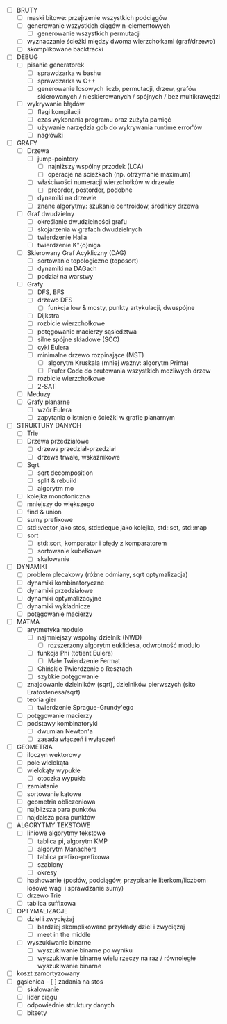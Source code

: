 - [ ] BRUTY
    - [ ] maski bitowe: przejrzenie wszystkich podciągów 
    - [ ] generowanie wszystkich ciągów n-elementowych
        - [ ] generowanie wszystkich permutacji
    - [ ] wyznaczanie ścieżki między dwoma wierzchołkami (graf/drzewo)
    - [ ] skomplikowane backtracki

- [ ] DEBUG 
    - [ ] pisanie generatorek
        - [ ] sprawdzarka w bashu 
        - [ ] sprawdzarka w C++
        - [ ] generowanie losowych liczb, permutacji, drzew, grafów skierowanych / nieskierowanych / spójnych / bez multikrawędzi
    - [ ] wykrywanie błędów
        - [ ] flagi kompilacji 
        - [ ] czas wykonania programu oraz zużyta pamięć 
        - [ ] używanie narzędzia gdb do wykrywania runtime error'ów 
        - [ ] nagłówki 

- [ ] GRAFY
    - [ ] Drzewa 
        - [ ] jump-pointery
            - [ ] najniższy wspólny przodek (LCA)
            - [ ] operacje na ścieżkach (np. otrzymanie maximum)
        - [ ] właściwości numeracji wierzchołków w drzewie
            - [ ] preorder, postorder, podobne 
        - [ ] dynamiki na drzewie
        - [ ] znane algorytmy: szukanie centroidów, średnicy drzewa
    - [ ] Graf dwudzielny
        - [ ] określanie dwudzielności grafu
        - [ ] skojarzenia w grafach dwudzielnych 
        - [ ] twierdzenie Halla 
        - [ ] twierdzenie K\"{o}niga 
    - [ ] Skierowany Graf Acykliczny (DAG)
        - [ ] sortowanie topologiczne (toposort) 
        - [ ] dynamiki na DAGach 
        - [ ] podział na warstwy
    - [ ] Grafy 
        - [ ] DFS, BFS 
        - [ ] drzewo DFS 
            - [ ] funkcja low \& mosty, punkty artykulacji, dwuspójne 
        - [ ] Dijkstra 
        - [ ] rozbicie wierzchołkowe
        - [ ] potęgowanie macierzy sąsiedztwa 
        - [ ] silne spójne składowe (SCC) 
        - [ ] cykl Eulera 
        - [ ] minimalne drzewo rozpinające (MST)
            - [ ] algorytm Kruskala (mniej ważny: algorytm Prima)  
            - [ ] Prufer Code do brutowania wszystkich możliwych drzew 
        - [ ] rozbicie wierzchołkowe 
        - [ ] 2-SAT 
    - [ ] Meduzy 
    - [ ] Grafy planarne 
        - [ ] wzór Eulera 
        - [ ] zapytania o istnienie ścieżki w grafie planarnym 

- [ ] STRUKTURY DANYCH
    - [ ] Trie 
    - [ ] Drzewa przedziałowe 
        - [ ] drzewa przedział-przedział  
        - [ ] drzewa trwałe, wskaźnikowe
    - [ ] Sqrt 
        - [ ] sqrt decomposition
        - [ ] split \& rebuild
        - [ ] algorytm mo 
    - [ ] kolejka monotoniczna 
    - [ ] mniejszy do większego
    - [ ] find \& union 
    - [ ] sumy prefixowe 
    - [ ] std::vector jako stos, std::deque jako kolejka, std::set, std::map 
    - [ ] sort
        - [ ] std::sort, komparator i błędy z komparatorem
        - [ ] sortowanie kubełkowe 
        - [ ] skalowanie 

- [ ] DYNAMIKI 
    - [ ] problem plecakowy (różne odmiany, sqrt optymalizacja) 
    - [ ] dynamiki kombinatoryczne 
    - [ ] dynamiki przedziałowe 
    - [ ] dynamiki optymalizacyjne 
    - [ ] dynamiki wykładnicze 
    - [ ] potęgowanie macierzy 

- [ ] MATMA
    - [ ] arytmetyka modulo
        - [ ] najmniejszy wspólny dzielnik (NWD) 
            - [ ] rozszerzony algorytm euklidesa, odwrotność modulo 
        - [ ] funkcja Phi (totient Eulera) 
            - [ ] Małe Twierdzenie Fermat 
        - [ ] Chińskie Twierdzenie o Resztach 
        - [ ] szybkie potęgowanie 
    - [ ] znajdowanie dzielników (sqrt), dzielników pierwszych (sito Eratostenesa/sqrt) 
    - [ ] teoria gier 
        - [ ] twierdzenie Sprague-Grundy'ego 
    - [ ] potęgowanie macierzy 
    - [ ] podstawy kombinatoryki
        - [ ] dwumian Newton'a
        - [ ] zasada włączeń i wyłączeń

- [ ] GEOMETRIA 
    - [ ] iloczyn wektorowy 
    - [ ] pole wielokąta 
    - [ ] wielokąty wypukłe 
        - [ ] otoczka wypukła 
    - [ ] zamiatanie 
    - [ ] sortowanie kątowe 
    - [ ] geometria obliczeniowa 
    - [ ] najbliższa para punktów 
    - [ ] najdalsza para punktów

- [ ] ALGORYTMY TEKSTOWE 
    - [ ] liniowe algorytmy tekstowe 
        - [ ] tablica pi, algorytm KMP  
        - [ ] algorytm Manachera 
        - [ ] tablica prefixo-prefixowa 
        - [ ] szablony 
        - [ ] okresy 
    - [ ] hashowanie (posłów, podciągów, przypisanie literkom/liczbom losowe wagi i sprawdzanie sumy)
    - [ ] drzewo Trie 
    - [ ] tablica suffixowa 

- [ ] OPTYMALIZACJE
    - [ ] dziel i zwyciężaj 
        - [ ] bardziej skomplikowane przykłady dziel i zwyciężaj
        - [ ] meet in the middle 
    - [ ] wyszukiwanie binarne 
        - [ ] wyszukiwanie binarne po wyniku
        - [ ] wyszukiwanie binarne wielu rzeczy na raz / równoległe wyszukiwanie binarne
- [ ] koszt zamortyzowany
- [ ] gąsienica 
        - [ ] zadania na stos
    - [ ] skalowanie 
    - [ ] lider ciągu
    - [ ] odpowiednie struktury danych
    - [ ] bitsety
